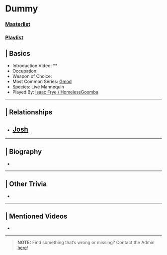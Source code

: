 # Dummy  
### [Masterlist]()
### [Playlist]()

## | Basics  
- Introduction Video: **
- Occupation: 
- Weapon of Choice: 
- Most Common Series: [Gmod](6.Series/Gmod.html)
- Species: Live Mannequin
- Played By: [Isaac Frye / HomelessGoomba](3.Siblings/3.4.Isaac-Frye-HomelessGoomba.html)

----

## | Relationships  
- [**Josh**](5.Characters/Josh.html)  
  - 

----

## | Biography  
- 

----

## | Other Trivia  
- 

----

## | Mentioned Videos
- []()

----

> **NOTE:** Find something that’s wrong or missing? Contact the Admin [here](./chapter_2.md)!